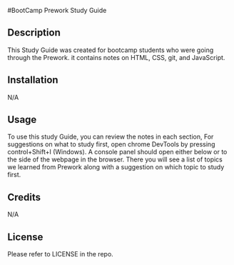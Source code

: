 #BootCamp Prework Study Guide

## Description

This Study Guide was created for bootcamp students who were going through the Prework. it contains notes on HTML, CSS, git, and JavaScript.

## Installation

N/A

## Usage

To use this study Guide, you can review the notes in each section, For suggestions on what to study first, open chrome DevTools by pressing control+Shift+I (Windows). A console panel should open either below or to the side of the webpage in the browser. There you will see a list of topics we learned from Prework along with a suggestion on which topic to study first.

## Credits

N/A

## License

Please refer to LICENSE in the repo.

